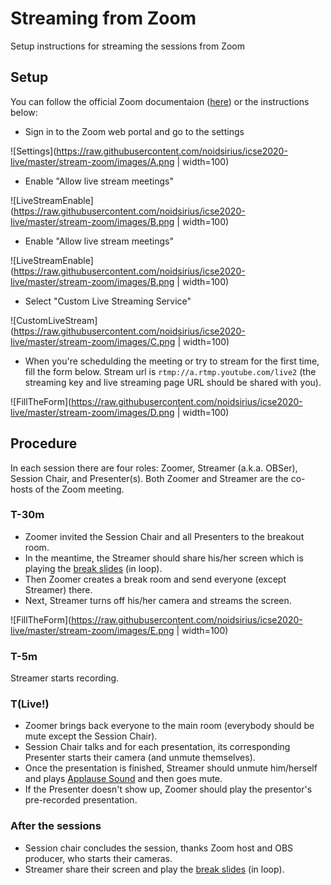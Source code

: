 # Streaming from Zoom

Setup instructions for streaming the sessions from Zoom 

## Setup
You can follow the official Zoom documentaion ([here](https://support.zoom.us/hc/en-us/articles/115001777826-Live-Streaming-Meetings-or-Webinars-Using-a-Custom-Service)) or the instructions below:

- Sign in to the Zoom web portal and go to the settings

![Settings](https://raw.githubusercontent.com/noidsirius/icse2020-live/master/stream-zoom/images/A.png | width=100)

- Enable "Allow live stream meetings"

![LiveStreamEnable](https://raw.githubusercontent.com/noidsirius/icse2020-live/master/stream-zoom/images/B.png | width=100)

- Enable "Allow live stream meetings"

![LiveStreamEnable](https://raw.githubusercontent.com/noidsirius/icse2020-live/master/stream-zoom/images/B.png | width=100)

- Select "Custom Live Streaming Service"

![CustomLiveStream](https://raw.githubusercontent.com/noidsirius/icse2020-live/master/stream-zoom/images/C.png | width=100)

- When you're schedulding the meeting or try to stream for the first time, fill the form below. Stream url is `rtmp://a.rtmp.youtube.com/live2` (the streaming key and live streaming page URL should be shared with you).

![FillTheForm](https://raw.githubusercontent.com/noidsirius/icse2020-live/master/stream-zoom/images/D.png | width=100)

## Procedure

In each session there are four roles: Zoomer, Streamer (a.k.a. OBSer), Session Chair, and Presenter(s). Both Zoomer and Streamer are the co-hosts of the Zoom meeting. 

### T-30m
- Zoomer invited the Session Chair and all Presenters to the breakout room. 
- In the meantime, the Streamer should share his/her screen which is playing the [break slides](https://raw.githubusercontent.com/noidsirius/icse2020-live/master/stream-zoom/BreakSlides-US.mp4) (in loop).
- Then Zoomer creates a break room and send everyone (except Streamer) there. 
- Next, Streamer turns off his/her camera and streams the screen.

![FillTheForm](https://raw.githubusercontent.com/noidsirius/icse2020-live/master/stream-zoom/images/E.png | width=100)


### T-5m
Streamer starts recording.

### T(Live!)

- Zoomer brings back everyone to the main room (everybody should be mute except the Session Chair). 
- Session Chair talks and for each presentation, its corresponding Presenter starts their camera (and unmute themselves). 
- Once the presentation is finished, Streamer should unmute him/herself and plays [Applause Sound](https://raw.githubusercontent.com/noidsirius/icse2020-live/master/art/sounds/277019__sandermotions__applause-4.wav) and then goes mute. 
- If the Presenter doesn't show up, Zoomer should play the presentor's pre-recorded presentation. 

### After the sessions
- Session chair concludes the session, thanks Zoom host and OBS producer, who starts their cameras.
- Streamer share their screen and play the [break slides](https://raw.githubusercontent.com/noidsirius/icse2020-live/master/stream-zoom/BreakSlides-US.mp4) (in loop).
